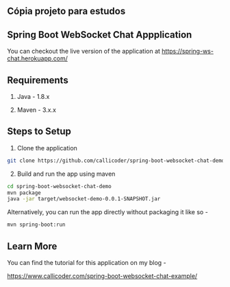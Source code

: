 ## Cópia projeto para estudos
## Spring Boot WebSocket Chat Appplication

You can checkout the live version of the application at https://spring-ws-chat.herokuapp.com/

## Requirements

1. Java - 1.8.x

2. Maven - 3.x.x

## Steps to Setup

1. Clone the application

```bash
git clone https://github.com/callicoder/spring-boot-websocket-chat-demo.git
```

2. Build and run the app using maven

```bash
cd spring-boot-websocket-chat-demo
mvn package
java -jar target/websocket-demo-0.0.1-SNAPSHOT.jar
```

Alternatively, you can run the app directly without packaging it like so -

```bash
mvn spring-boot:run
```

## Learn More

You can find the tutorial for this application on my blog -

https://www.callicoder.com/spring-boot-websocket-chat-example/
